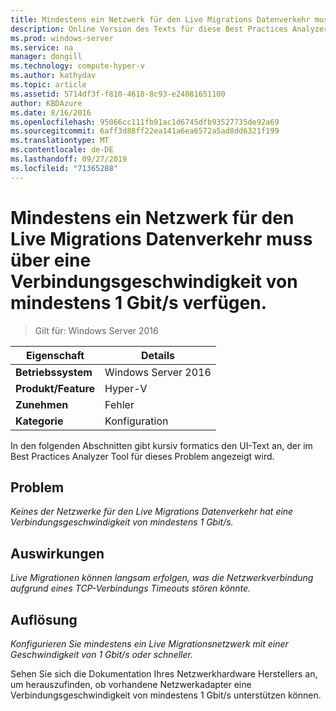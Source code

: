 ```yaml
---
title: Mindestens ein Netzwerk für den Live Migrations Datenverkehr muss über eine Verbindungsgeschwindigkeit von mindestens 1 Gbit/s verfügen.
description: Online Version des Texts für diese Best Practices Analyzer Regel.
ms.prod: windows-server
ms.service: na
manager: dongill
ms.technology: compute-hyper-v
ms.author: kathydav
ms.topic: article
ms.assetid: 5714df3f-f810-4618-8c93-e24881651100
author: KBDAzure
ms.date: 8/16/2016
ms.openlocfilehash: 95066cc111fb91ac1d6745dfb93527735de92a69
ms.sourcegitcommit: 6aff3d88ff22ea141a6ea6572a5ad8dd6321f199
ms.translationtype: MT
ms.contentlocale: de-DE
ms.lasthandoff: 09/27/2019
ms.locfileid: "71365288"
---
```

# <a name="at-least-one-network-for-live-migration-traffic-should-have-a-link-speed-of-at-least-1-gbps"></a>Mindestens ein Netzwerk für den Live Migrations Datenverkehr muss über eine Verbindungsgeschwindigkeit von mindestens 1 Gbit/s verfügen.

>Gilt für: Windows Server 2016


  
|Eigenschaft|Details|  
|-|-|  
|**Betriebssystem**|Windows Server 2016|  
|**Produkt/Feature**|Hyper-V|  
|**Zunehmen**|Fehler|  
|**Kategorie**|Konfiguration|  
  
In den folgenden Abschnitten gibt kursiv formatics den UI-Text an, der im Best Practices Analyzer Tool für dieses Problem angezeigt wird.  
  
## <a name="issue"></a>Problem  
*Keines der Netzwerke für den Live Migrations Datenverkehr hat eine Verbindungsgeschwindigkeit von mindestens 1 Gbit/s.*  
  
## <a name="impact"></a>Auswirkungen  
*Live Migrationen können langsam erfolgen, was die Netzwerkverbindung aufgrund eines TCP-Verbindungs Timeouts stören könnte.*  
  
## <a name="resolution"></a>Auflösung  
*Konfigurieren Sie mindestens ein Live Migrationsnetzwerk mit einer Geschwindigkeit von 1 Gbit/s oder schneller.*  
  
Sehen Sie sich die Dokumentation Ihres Netzwerkhardware Herstellers an, um herauszufinden, ob vorhandene Netzwerkadapter eine Verbindungsgeschwindigkeit von mindestens 1 Gbit/s unterstützen können.  
  


